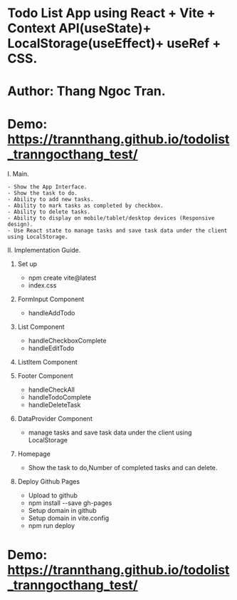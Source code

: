 # Todo List App using React + Vite + Context API(useState)+ LocalStorage(useEffect)+ useRef + CSS.

# Author: Thang Ngoc Tran.

# Demo: https://trannthang.github.io/todolist_tranngocthang_test/

I. Main.

    - Show the App Interface.
    - Show the task to do.
    - Ability to add new tasks.
    - Ability to mark tasks as completed by checkbox.
    - Ability to delete tasks.
    - Ability to display on mobile/tablet/desktop devices (Responsive design).
    - Use React state to manage tasks and save task data under the client using LocalStorage.

II. Implementation Guide.

1. Set up

   - npm create vite@latest
   - index.css

2. FormInput Component

   - handleAddTodo

3. List Component

   - handleCheckboxComplete
   - handleEditTodo

4. ListItem Component

5. Footer Component

   - handleCheckAll
   - handleTodoComplete
   - handleDeleteTask

6. DataProvider Component

   - manage tasks and save task data under the client using LocalStorage

7. Homepage

   - Show the task to do,Number of completed tasks and can delete.

8. Deploy Github Pages
   - Upload to github
   - npm install --save gh-pages
   - Setup domain in github
   - Setup domain in vite.config
   - npm run deploy

# Demo: https://trannthang.github.io/todolist_tranngocthang_test/
